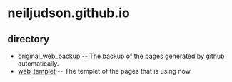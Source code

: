 neiljudson.github.io
====================

directory
---------

* [original_web_backup](original_web_backup) -- The backup of the pages generated by github automatically.
* [web_templet](web_templet) -- The templet of the pages that is using now.
